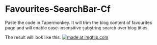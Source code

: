 # Favourites-SearchBar-Cf
Paste the code in Tapermonkey. It will trim the blog content of favourites page and will enable case-insensitive substring search over blog titles. 

The result will look like this. 
<a href="https://imgflip.com/i/3rpf6j"><img src="https://i.imgflip.com/3rpf6j.jpg" title="made at imgflip.com"/></a>
